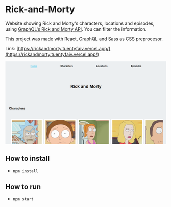 # Rick-and-Morty
Website showing Rick and Morty's characters, locations and episodes, using [GraphQL's Rick and Morty API](https://rickandmortyapi.com/). You can filter the information.

This project was made with React, GraphQL and Sass as CSS preprocesor.

Link: [https://rickandmorty.tuentyfaiv.vercel.app/](https://rickandmorty.tuentyfaiv.vercel.app/)

![cover](./cover.png)

## How to install
- `npm install`

## How to run
- `npm start`

